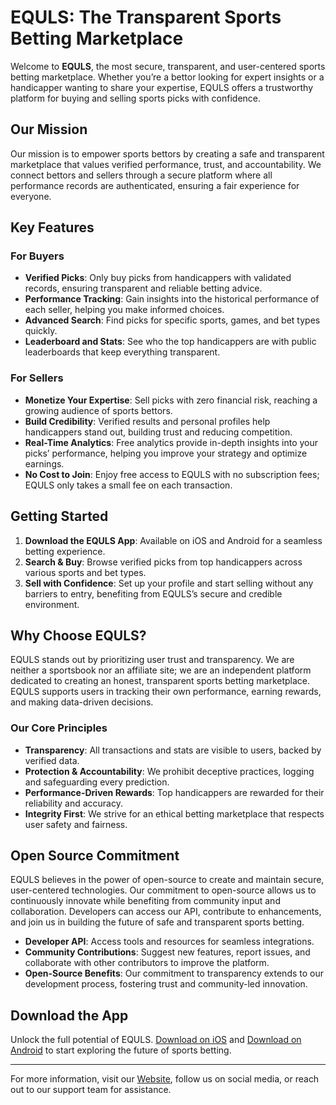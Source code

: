 # EQULS: The Transparent Sports Betting Marketplace

Welcome to **EQULS**, the most secure, transparent, and user-centered sports betting marketplace. Whether you’re a bettor looking for expert insights or a handicapper wanting to share your expertise, EQULS offers a trustworthy platform for buying and selling sports picks with confidence.

## Our Mission
Our mission is to empower sports bettors by creating a safe and transparent marketplace that values verified performance, trust, and accountability. We connect bettors and sellers through a secure platform where all performance records are authenticated, ensuring a fair experience for everyone.

## Key Features

### For Buyers
- **Verified Picks**: Only buy picks from handicappers with validated records, ensuring transparent and reliable betting advice.
- **Performance Tracking**: Gain insights into the historical performance of each seller, helping you make informed choices.
- **Advanced Search**: Find picks for specific sports, games, and bet types quickly.
- **Leaderboard and Stats**: See who the top handicappers are with public leaderboards that keep everything transparent.

### For Sellers
- **Monetize Your Expertise**: Sell picks with zero financial risk, reaching a growing audience of sports bettors.
- **Build Credibility**: Verified results and personal profiles help handicappers stand out, building trust and reducing competition.
- **Real-Time Analytics**: Free analytics provide in-depth insights into your picks’ performance, helping you improve your strategy and optimize earnings.
- **No Cost to Join**: Enjoy free access to EQULS with no subscription fees; EQULS only takes a small fee on each transaction.

## Getting Started

1. **Download the EQULS App**: Available on iOS and Android for a seamless betting experience.
2. **Search & Buy**: Browse verified picks from top handicappers across various sports and bet types.
3. **Sell with Confidence**: Set up your profile and start selling without any barriers to entry, benefiting from EQULS’s secure and credible environment.

## Why Choose EQULS?
EQULS stands out by prioritizing user trust and transparency. We are neither a sportsbook nor an affiliate site; we are an independent platform dedicated to creating an honest, transparent sports betting marketplace. EQULS supports users in tracking their own performance, earning rewards, and making data-driven decisions.

### Our Core Principles
- **Transparency**: All transactions and stats are visible to users, backed by verified data.
- **Protection & Accountability**: We prohibit deceptive practices, logging and safeguarding every prediction.
- **Performance-Driven Rewards**: Top handicappers are rewarded for their reliability and accuracy.
- **Integrity First**: We strive for an ethical betting marketplace that respects user safety and fairness.

## Open Source Commitment

EQULS believes in the power of open-source to create and maintain secure, user-centered technologies. Our commitment to open-source allows us to continuously innovate while benefiting from community input and collaboration. Developers can access our API, contribute to enhancements, and join us in building the future of safe and transparent sports betting.

- **Developer API**: Access tools and resources for seamless integrations.
- **Community Contributions**: Suggest new features, report issues, and collaborate with other contributors to improve the platform.
- **Open-Source Benefits**: Our commitment to transparency extends to our development process, fostering trust and community-led innovation.

## Download the App
Unlock the full potential of EQULS. [Download on iOS](#) and [Download on Android](#) to start exploring the future of sports betting.

---

For more information, visit our [Website](https://eqlus.com), follow us on social media, or reach out to our support team for assistance.
